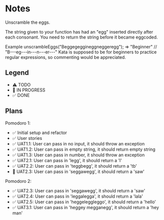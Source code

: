 # Notes

Unscramble the eggs.

The string given to your function has had an "egg" inserted directly after each consonant. You need to return the string before it became eggcoded.

Example
unscrambleEggs("Beggegeggineggneggeregg"); => "Beginner"
//             "B---eg---in---n---er---"
Kata is supposed to be for beginners to practice regular expressions, so commenting would be appreciated.



## Legend
- ⚠ TODO
- 🚧 IN PROGRESS
- ✅ DONE

## Plans

Pomodoro 1:
- ✅ Initial setup and refactor
- ✅ User stories
- ✅ UAT1.1: User can pass in no input, it should throw an exception
- ✅ UAT1.2: User can pass in empty string, it should return empty string
- ✅ UAT1.3: User can pass in number, it should throw an exception
- ✅ UAT2.1: User can pass in 'legg', it should return a 'l'
- ✅ UAT2.2: User can pass in 'teggbegg', it should return a 'tb'
- 🚧 UAT2.3: User can pass in 'seggawegg', it should return a 'saw'

Pomodoro 2:
- ✅ UAT2.3: User can pass in 'seggawegg', it should return a 'saw'
- ✅ UAT2.4: User can pass in 'leggalegga', it should return a 'lala'
- ✅ UAT2.5: User can pass in 'heggeleggleggo', it should return a 'hello'
- ✅ UAT3.1: User can pass in 'heggey megganegg', it should return a 'hey man'



